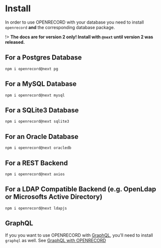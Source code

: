 # Install

In order to use OPENRECORD with your database you need to install `openrecord` **and** the corresponding database package.

!> **The docs are for version 2 only! Install with `@next` until version 2 was released.**

## For a Postgres Database
```
npm i openrecord@next pg
```


## For a MySQL Database
```
npm i openrecord@next mysql
```

## For a SQLite3 Database
```
npm i openrecord@next sqlite3
```

## For an Oracle Database
```
npm i openrecord@next oracledb
```

## For a REST Backend
```
npm i openrecord@next axios
```

## For a LDAP Compatible Backend (e.g. OpenLdap or Microsofts Active Directory)
```
npm i openrecord@next ldapjs
```


## GraphQL

If you you want to use OPENRECORD with [GraphQL](http://graphql.org/graphql-js/), you'll need to install `graphql` as well.
See [GraphQL with OPENRECORD](graphql.md)
